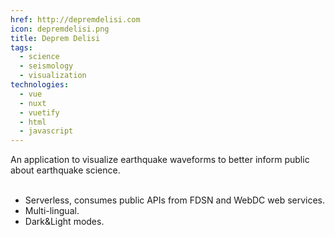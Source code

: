 ```yaml
---
href: http://depremdelisi.com
icon: depremdelisi.png
title: Deprem Delisi
tags:
  - science
  - seismology
  - visualization
technologies:
  - vue
  - nuxt
  - vuetify
  - html
  - javascript
---
```

An application to visualize earthquake waveforms to better inform public about earthquake science. 
<br></br>
- Serverless, consumes public APIs from FDSN and WebDC web services.
- Multi-lingual.
- Dark&Light modes.